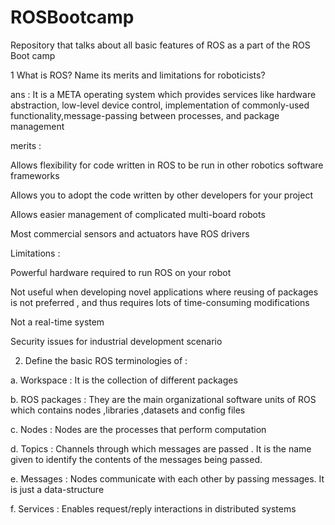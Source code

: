 # ROSBootcamp
Repository that talks about all basic features of ROS as a part of the ROS Boot camp

1​      What is ROS? Name its merits and limitations for roboticists?

ans : It is a META operating system which provides services like hardware abstraction, low-level device control, implementation of commonly-used functionality,message-passing between processes, and package management 

merits :

Allows flexibility for code written in ROS to be run in other robotics software frameworks

Allows you to adopt the code written by other developers for your project

Allows easier management of complicated multi-board robots 

Most commercial sensors and actuators have ROS drivers

Limitations :

Powerful hardware required to run ROS on your robot 

Not useful when developing novel applications where reusing of packages is not preferred , and thus requires lots of time-consuming modifications

Not a real-time system 

Security issues for industrial development scenario

2.  Define the basic ROS terminologies of  :

   a. Workspace : It is the collection of different packages 

   b. ROS packages : They are the main organizational software units of ROS which contains nodes ,libraries ,datasets and config files

   c. Nodes : Nodes are the processes that perform computation 

   d. Topics : Channels through which messages are passed . It is the name given to identify the contents of the messages being passed.

   e. Messages : Nodes communicate with each other by passing messages. It is just a data-structure 

   f. Services : Enables request/reply interactions in distributed systems

   
